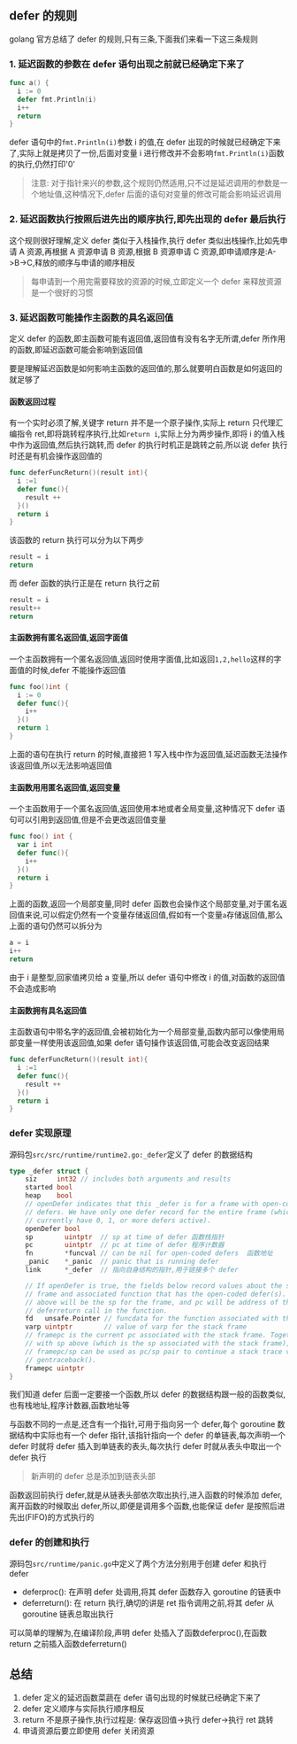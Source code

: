 ## defer 的规则

golang 官方总结了 defer 的规则,只有三条,下面我们来看一下这三条规则



### 1. 延迟函数的参数在 defer 语句出现之前就已经确定下来了

```go
func a() {
  i := 0
  defer fmt.Println(i)
  i++
  return
}
```

defer 语句中的`fmt.Println(i)`参数 i 的值,在 defer 出现的时候就已经确定下来了,实际上就是拷贝了一份,后面对变量 i 进行修改并不会影响`fmt.Println(i)`函数的执行,仍然打印'0'

>  注意: 对于指针来兴的参数,这个规则仍然适用,只不过是延迟调用的参数是一个地址值,这种情况下,defer 后面的语句对变量的修改可能会影响延迟调用

### 2. 延迟函数执行按照后进先出的顺序执行,即先出现的 defer 最后执行

这个规则很好理解,定义 defer 类似于入栈操作,执行 defer 类似出栈操作,比如先申请 A 资源,再根据 A 资源申请 B 资源,根据 B 资源申请 C 资源,即申请顺序是:A->B->C,释放的顺序与申请的顺序相反

> 每申请到一个用完需要释放的资源的时候,立即定义一个 defer 来释放资源是一个很好的习惯

### 3. 延迟函数可能操作主函数的具名返回值

定义 defer 的函数,即主函数可能有返回值,返回值有没有名字无所谓,defer 所作用的函数,即延迟函数可能会影响到返回值

要是理解延迟函数是如何影响主函数的返回值的,那么就要明白函数是如何返回的就足够了

#### 函数返回过程

有一个实时必须了解,关键字 return 并不是一个原子操作,实际上 return 只代理汇编指令 ret,即将跳转程序执行,比如`return i`,实际上分为两步操作,即将 i 的值入栈中作为返回值,然后执行跳转,而 defer 的执行时机正是跳转之前,所以说 defer 执行时还是有机会操作返回值的

```go
func deferFuncReturn()(result int){
  i :=1
  defer func(){
    result ++
  }()
  return i
}
```

该函数的 return 执行可以分为以下两步

```go
result = i
return
```

而 defer 函数的执行正是在 return 执行之前

```go
result = i
result++
return
```

#### 主函数拥有匿名返回值,返回字面值

一个主函数拥有一个匿名返回值,返回时使用字面值,比如返回`1,2,hello`这样的字面值的时候,defer 不能操作返回值

```go
func foo()int {
  i := 0
  defer func(){
    i++
  }()
  return 1
}
```

上面的语句在执行 return 的时候,直接把 1 写入栈中作为返回值,延迟函数无法操作该返回值,所以无法影响返回值

#### 主函数用用匿名返回值,返回变量

一个主函数用于一个匿名返回值,返回使用本地或者全局变量,这种情况下 defer 语句可以引用到返回值,但是不会更改返回值变量

```go
func foo() int {
  var i int 
  defer func(){
    i++
  }()
  return i
}
```

 上面的函数,返回一个局部变量,同时 defer 函数也会操作这个局部变量,对于匿名返回值来说,可以假定仍然有一个变量存储返回值,假如有一个变量`a`存储返回值,那么上面的语句仍然可以拆分为

```go
a = i
i++
return
```

由于 i 是整型,回家值拷贝给 a 变量,所以 defer 语句中修改 i 的值,对函数的返回值不会造成影响

#### 主函数拥有具名返回值

主函数语句中带名字的返回值,会被初始化为一个局部变量,函数内部可以像使用局部变量一样使用该返回值,如果 defer 语句操作该返回值,可能会改变返回结果

```go
func deferFuncReturn()(result int){
  i :=1
  defer func(){
    result ++
  }()
  return i
}
```

### defer 实现原理

源码包`src/src/runtime/runtime2.go:_defer`定义了 defer 的数据结构

```go
type _defer struct {
	siz     int32 // includes both arguments and results
	started bool
	heap    bool
	// openDefer indicates that this _defer is for a frame with open-coded
	// defers. We have only one defer record for the entire frame (which may
	// currently have 0, 1, or more defers active).
	openDefer bool
	sp        uintptr  // sp at time of defer 函数栈指针
	pc        uintptr  // pc at time of defer 程序计数器
	fn        *funcval // can be nil for open-coded defers  函数地址
	_panic    *_panic  // panic that is running defer
	link      *_defer  // 指向自身结构的指针,用于链接多个 defer

	// If openDefer is true, the fields below record values about the stack
	// frame and associated function that has the open-coded defer(s). sp
	// above will be the sp for the frame, and pc will be address of the
	// deferreturn call in the function.
	fd   unsafe.Pointer // funcdata for the function associated with the frame
	varp uintptr        // value of varp for the stack frame
	// framepc is the current pc associated with the stack frame. Together,
	// with sp above (which is the sp associated with the stack frame),
	// framepc/sp can be used as pc/sp pair to continue a stack trace via
	// gentraceback().
	framepc uintptr
}
```

 我们知道 defer 后面一定要接一个函数,所以 defer 的数据结构跟一般的函数类似,也有栈地址,程序计数器,函数地址等

与函数不同的一点是,还含有一个指针,可用于指向另一个 defer,每个 goroutine 数据结构中实际也有一个 defer 指针,该指针指向一个 defer 的单链表,每次声明一个 defer 时就将 defer 插入到单链表的表头,每次执行 defer 时就从表头中取出一个 defer 执行

> 新声明的 defer 总是添加到链表头部

函数返回前执行 defer,就是从链表头部依次取出执行,进入函数的时候添加 defer,离开函数的时候取出 defer,所以,即便是调用多个函数,也能保证 defer 是按照后进先出(FIFO)的方式执行的



### defer 的创建和执行

源码包`src/runtime/panic.go`中定义了两个方法分别用于创建 defer 和执行 defer

- deferproc(): 在声明 defer 处调用,将其 defer 函数存入 goroutine 的链表中
- deferreturn(): 在 return 执行,确切的讲是 ret 指令调用之前,将其 defer 从 goroutine 链表总取出执行

可以简单的理解为,在编译阶段,声明 defer 处插入了函数deferproc(),在函数 return 之前插入函数deferreturn()

## 总结

1. defer 定义的延迟函数菜蔬在 defer 语句出现的时候就已经确定下来了
2. defer 定义顺序与实际执行顺序相反
3. return 不是原子操作,执行过程是: 保存返回值->执行 defer->执行 ret 跳转
4. 申请资源后要立即使用 defer 关闭资源



